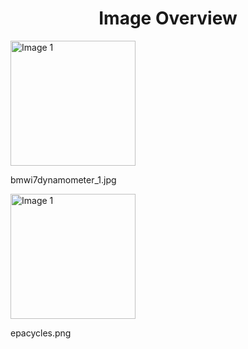 <h1 style ="text-align: center;"> Image Overview </h1>
<div>
<div style="width="20%">
<img src="https://media.evkx.net/multimedia/guides/understandingrange/epa/bmwi7dynamometer_1_xst.jpg" alt="Image 1" style="width: 200px;">
<p>bmwi7dynamometer_1.jpg</p>
</div>
<div style="width="20%">
<img src="https://media.evkx.net/multimedia/guides/understandingrange/epa/epacycles_xst.png" alt="Image 1" style="width: 200px;">
<p>epacycles.png</p>
</div>
</div>
